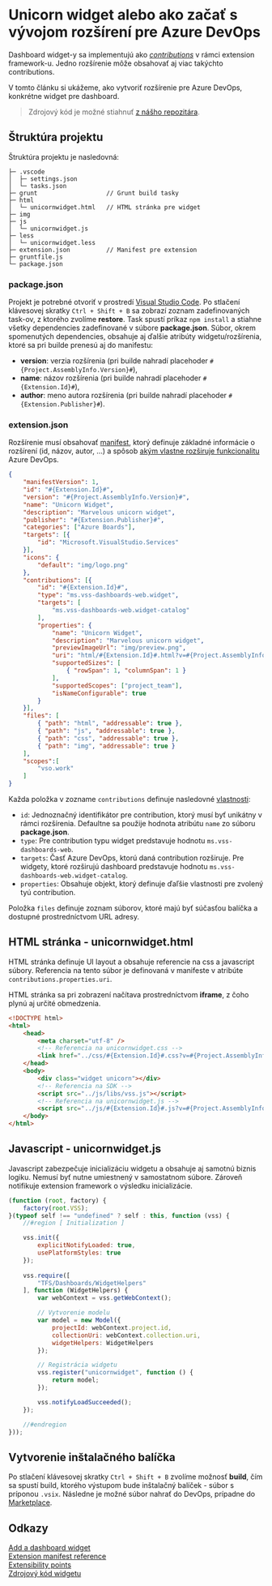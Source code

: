 # Unicorn widget alebo ako začať s vývojom rozšírení pre Azure DevOps

Dashboard widget-y sa implementujú ako *[contributions](https://learn.microsoft.com/en-us/azure/devops/extend/develop/contributions-overview?view=azure-devops)* v rámci extension framework-u. Jedno rozšírenie môže obsahovať aj viac takýchto contributions. 

V tomto článku si ukážeme, ako vytvoriť rozšírenie pre Azure DevOps, konkrétne widget pre dashboard.

> Zdrojový kód je možné stiahnuť [z nášho repozitára](https://github.com/slovanet/azure-devops-unicornwidget).


## Štruktúra projektu

Štruktúra projektu je nasledovná:

```
├─ .vscode
│  ├─ settings.json
│  └─ tasks.json
├─ grunt                   // Grunt build tasky 
├─ html
│  └─ unicornwidget.html   // HTML stránka pre widget
├─ img
├─ js
│  └─ unicornwidget.js
├─ less
│  └─ unicornwidget.less
├─ extension.json          // Manifest pre extension
├─ gruntfile.js
└─ package.json
```


### package.json

Projekt je potrebné otvoriť v prostredí [Visual Studio Code](https://code.visualstudio.com/download). Po stlačení klávesovej skratky `Ctrl + Shift + B` sa zobrazí zoznam zadefinovaných task-ov, z ktorého zvolíme **restore**. Task spustí príkaz `npm install` a stiahne všetky dependencies zadefinované v súbore **package.json**. Súbor, okrem spomenutých dependencies, obsahuje aj ďalšie atribúty widgetu/rozšírenia, ktoré sa pri builde prenesú aj do manifestu:

* **version**: verzia rozšírenia (pri builde nahradí placehoder `#{Project.AssemblyInfo.Version}#`),
* **name**: názov rozšírenia (pri builde nahradí placehoder `#{Extension.Id}#`),
* **author**: meno autora rozšírenia (pri builde nahradí placehoder `#{Extension.Publisher}#`).


### extension.json 

Rozšírenie musí obsahovať [manifest](https://learn.microsoft.com/en-us/azure/devops/extend/develop/manifest?view=azure-devops), ktorý definuje základné informácie o rozšírení (id, názov, autor, ...) a spôsob [akým vlastne rozširuje funkcionalitu](https://learn.microsoft.com/en-us/azure/devops/extend/reference/targets/overview?view=azure-devops)  Azure DevOps.

```json
{
    "manifestVersion": 1,
    "id": "#{Extension.Id}#",
    "version": "#{Project.AssemblyInfo.Version}#",
    "name": "Unicorn Widget",
    "description": "Marvelous unicorn widget",
    "publisher": "#{Extension.Publisher}#",
    "categories": ["Azure Boards"],
    "targets": [{
        "id": "Microsoft.VisualStudio.Services"
    }],
    "icons": {
        "default": "img/logo.png"
    },
    "contributions": [{
        "id": "#{Extension.Id}#",
        "type": "ms.vss-dashboards-web.widget",
        "targets": [
            "ms.vss-dashboards-web.widget-catalog"
        ],
        "properties": {
            "name": "Unicorn Widget",
            "description": "Marvelous unicorn widget",
            "previewImageUrl": "img/preview.png",                            
            "uri": "html/#{Extension.Id}#.html?v=#{Project.AssemblyInfo.Version}#",
            "supportedSizes": [
                { "rowSpan": 1, "columnSpan": 1 }
            ],
            "supportedScopes": ["project_team"],
            "isNameConfigurable": true
        }
    }],
    "files": [
        { "path": "html", "addressable": true },
        { "path": "js", "addressable": true },
        { "path": "css", "addressable": true },
        { "path": "img", "addressable": true }
    ],
    "scopes":[
        "vso.work"
    ]
}
```

Každa položka v zozname `contributions` definuje nasledovné [vlastnosti](https://learn.microsoft.com/en-us/azure/devops/extend/develop/manifest?view=azure-devops#contributions):

* `id`: Jednoznačný identifikátor pre contribution, ktorý musí byť unikátny v rámci rozšírenia. Defaultne sa použije hodnota atribútu `name` zo súboru **package.json**.
* `type`: Pre contribution typu widget predstavuje hodnotu `ms.vss-dashboards-web`.
* `targets`: Časť Azure DevOps, ktorú daná contribution rozširuje. Pre widgety, ktoré rozširujú dashboard predstavuje hodnotu `ms.vss-dashboards-web.widget-catalog`.
* `properties`: Obsahuje objekt, ktorý definuje ďaľšie vlastnosti pre zvolený tyú contribution.

Položka `files` definuje zoznam súborov, ktoré majú byť súčasťou balíčka a dostupné prostredníctvom URL adresy.


## HTML stránka - unicornwidget.html

HTML stránka definuje UI layout a obsahuje referencie na css a javascript súbory. Referencia na tento súbor je definovaná v manifeste v atribúte `contributions.properties.uri`.

HTML stránka sa pri zobrazení načítava prostredníctvom **iframe**, z čoho plynú aj určité obmedzenia.

```html
<!DOCTYPE html>
<html>
    <head>
        <meta charset="utf-8" />
        <!-- Referencia na unicornwidget.css -->
        <link href="../css/#{Extension.Id}#.css?v=#{Project.AssemblyInfo.Version}#" rel="stylesheet" type="text/css" />
    </head>
    <body>
        <div class="widget unicorn"></div>
        <!-- Referencia na SDK -->
        <script src="../js/libs/vss.js"></script>
        <!-- Referencia na unicornwidget.js -->
        <script src="../js/#{Extension.Id}#.js?v=#{Project.AssemblyInfo.Version}#"></script>
    </body>
</html>
```

## Javascript - unicornwidget.js

Javascript zabezpečuje inicializáciu widgetu a obsahuje aj samotnú biznis logiku. Nemusí byť nutne umiestnený v samostatnom súbore. Zároveň notifikuje extension framework o výsledku inicializácie. 

```js
(function (root, factory) {
    factory(root.VSS);
}(typeof self !== "undefined" ? self : this, function (vss) {
    //#region [ Initialization ]

    vss.init({                        
        explicitNotifyLoaded: true,
        usePlatformStyles: true
    });
    
    vss.require([
        "TFS/Dashboards/WidgetHelpers"
    ], function (WidgetHelpers) {
        var webContext = vss.getWebContext();

        // Vytvorenie modelu
        var model = new Model({
            projectId: webContext.project.id,
            collectionUri: webContext.collection.uri,
            widgetHelpers: WidgetHelpers
        });

        // Registrácia widgetu
        vss.register("unicornwidget", function () {
            return model;
        });

        vss.notifyLoadSucceeded();
    });

    //#endregion
}));
```


## Vytvorenie inštalačného balíčka

Po stlačení klávesovej skratky `Ctrl + Shift + B` zvolíme možnosť **build**, čím sa spustí build, ktorého výstupom bude inštalačný balíček - súbor s príponou `.vsix`. Následne je možné súbor nahrať do DevOps, prípadne do [Marketplace](https://marketplace.visualstudio.com/manage/createpublisher).


## Odkazy

[Add a dashboard widget](https://learn.microsoft.com/en-us/azure/devops/extend/develop/add-dashboard-widget?view=azure-devops)    
[Extension manifest reference](https://learn.microsoft.com/en-us/azure/devops/extend/develop/manifest?view=azure-devops)    
[Extensibility points](https://learn.microsoft.com/en-us/azure/devops/extend/reference/targets/overview?view=azure-devops)    
[Zdrojový kód widgetu](https://github.com/slovanet/azure-devops-unicornwidget)
